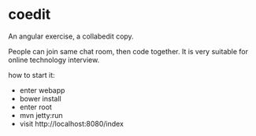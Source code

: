 # coedit

An angular exercise, a collabedit copy.

People can join same chat room, then code together. It is very suitable for online technology interview.


how to start it:

* enter webapp
* bower install
* enter root
* mvn jetty:run
* visit http://localhost:8080/index
